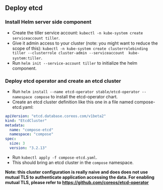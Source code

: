 ## Deploy etcd

### Install Helm server side component

- Create the tiller service account: `kubectl -n kube-system create serviceaccount tiller`.
- Give it admin access to your cluster (note: you might want to reduce the scope of this): `kubectl -n kube-system create clusterrolebinding tiller --clusterrole cluster-admin --serviceaccount 
kube-system:tiller`.
- Run `helm init --service-account tiller` to initialize the helm component.

### Deploy etcd operator and create an etcd cluster

- Run `helm install --name etcd-operator stable/etcd-operator --namespace compose` to install the etcd-operator chart.
- Create an etcd cluster definition like this one in a file named compose-etcd.yaml:

```yaml
apiVersion: "etcd.database.coreos.com/v1beta2"
kind: "EtcdCluster"
metadata:
  name: "compose-etcd"
  namespace: "compose"
spec:
  size: 3
  version: "3.2.13"
```
- Run `kubectl apply -f compose-etcd.yaml`.
- This should bring an etcd cluster in the `compose` namespace.

**Note: this cluster configuration is really naive and does does not use mutual TLS to authenticate application accessing the data. For enabling mutual TLS, please refer to https://github.com/coreos/etcd-operator** 
